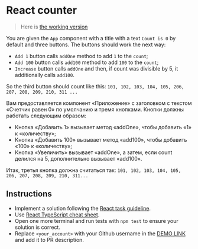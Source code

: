 # React counter

> Here is [the working version](https://mate-academy.github.io/react_counter/)

You are given the `App` component with a title with a text `Count is 0` by default and three buttons.
The buttons should work the next way:

- `Add 1` button calls `addOne` method to add `1` to the `count`;
- `Add 100` button calls `add100` method to add `100` to the `count`;
- `Increase` button calls `addOne` and then, if count was divisible by 5, it additionally calls `add100`.

So the third button should count like this:
`101, 102, 103, 104, 105, 206, 207, 208, 209, 210, 311 ...`


Вам предоставляется компонент «Приложение» с заголовком с текстом «Счетчик равен 0» по умолчанию и тремя кнопками.
Кнопки должны работать следующим образом:

- Кнопка «Добавить 1» вызывает метод «addOne», чтобы добавить «1» к «количеству»;
- Кнопка «Добавить 100» вызывает метод «add100», чтобы добавить «100» к «количеству»;
- Кнопка «Увеличить» вызывает «addOne», а затем, если count делился на 5, дополнительно вызывает «add100».

Итак, третья кнопка должна считаться так:
`101, 102, 103, 104, 105, 206, 207, 208, 209, 210, 311...`

## Instructions
- Implement a solution following the [React task guideline](https://github.com/mate-academy/react_task-guideline#react-tasks-guideline).
- Use [React TypeScript cheat sheet](https://mate-academy.github.io/fe-program/js/extra/react-typescript).
- Open one more terminal and run tests with `npm test` to ensure your solution is correct.
- Replace `<your_account>` with your Github username in the [DEMO LINK](https://yevhenii-stanchenko.github.io/react_counter/) and add it to PR description.
